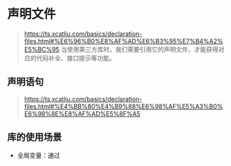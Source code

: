 # 声明文件
> https://ts.xcatliu.com/basics/declaration-files.html#%E6%96%B0%E8%AF%AD%E6%B3%95%E7%B4%A2%E5%BC%95
当使用第三方库时，我们需要引用它的声明文件，才能获得对应的代码补全、接口提示等功能。
## 声明语句
> https://ts.xcatliu.com/basics/declaration-files.html#%E4%BB%80%E4%B9%88%E6%98%AF%E5%A3%B0%E6%98%8E%E8%AF%AD%E5%8F%A5

## 库的使用场景
- 全局变量：通过 <script> 标签引入第三方库，注入全局变量
- npm 包：通过 import foo from 'foo' 导入，符合 ES6 模块规范
- UMD 库：既可以通过 <script> 标签引入，又可以通过 import 导入
- 直接扩展全局变量：通过 <script> 标签引入后，改变一个全局变量的结构
- 在 npm 包或 UMD 库中扩展全局变量：引用 npm 包或 UMD 库后，改变一个全局变量的结构
- 模块插件：通过 <script> 或 import 导入后，改变另一个模块的结构


### 全局变量
> https://ts.xcatliu.com/basics/declaration-files.html#%E5%85%A8%E5%B1%80%E5%8F%98%E9%87%8F
安装 npm install @types/xxx --save-dev
#### 语法
全局变量的声明文件主要有以下几种语法：

declare var 声明全局变量
declare function 声明全局方法
declare class 声明全局类
declare enum 声明全局枚举类型
declare namespace 声明（含有子属性的）全局对象
interface 和 type 声明全局类型

### npm 包
> https://ts.xcatliu.com/basics/declaration-files.html#npm-%E5%8C%85
一般来说，npm 包的声明文件可能存在于两个地方：
1. 与该 npm 包绑定在一起。判断依据是 package.json 中有 types 字段，或者有一个 index.d.ts 声明文件
2. 发布到 @types 里。我们只需要尝试安装一下对应的 @types 包就知道是否存在该声明文件
如果没有声明文件，则需要手动创建，方式有：
1. 创建一个 types 目录，专门用来管理自己写的声明文件，将 foo 的声明文件放到 types/foo/index.d.ts 中
  这种方式需要配置下 tsconfig.json 中的 paths 和 baseUrl 字段
2. 创建一个 node_modules/@types/foo/index.d.ts 文件，存放 foo 模块的声明文件。这种方式不需要额外的配置，但是 node_modules 目录不稳定，代码也没有被保存到仓库中，无法回溯版本，有不小心被删除的风险，故不太建议用这种方案，一般只用作临时测试

#### 语法
npm 包的声明文件与全局变量的声明文件有很大区别
在 npm 包的声明文件中，使用 declare 不再会声明一个全局变量，而只会在当前文件中声明一个局部变量。只有在声明文件中使用 export 导出，然后在使用方 import 导入后，才会应用到这些类型声明

npm 包的声明文件主要有以下几种语法：

export 导出变量
export namespace 导出（含有子属性的）对象
export default ES6 默认导出
export = commonjs 导出模块

混用 declare 和 export
也可以使用 declare 先声明多个变量，最后再用 export 一次性导出

### UMD 库
既可以通过 <script> 标签引入，又可以通过 import 导入的库，称为 UMD 库
相比于 npm 包的类型声明文件，我们需要额外声明一个全局变量，为了实现这种方式，ts 提供了一个新语法 export as namespace foo


## 自动生成声明文件
tsconfig.json
```json
{
    "compilerOptions": {
        "module": "commonjs",
        "outDir": "lib",
        "declaration": true,
    }
}
```